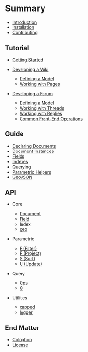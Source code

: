 # Summary

* [Introduction](README.md)
* [Installation](installation.md)
* [Contributing](contributing.md)

## Tutorial

* [Getting Started](tutorial/README.md)
* [Developing a Wiki](tutorial/wiki/README.md)
  * [Defining a Model](tutorial/wiki/model.md)
  * [Working with Pages](tutorial/wiki/page.md)

* [Developing a Forum](tutorial/forum/README.md)
  * [Defining a Model](tutorial/forum/model.md)
  * [Working with Threads](tutorial/forum/thread.md)
  * [Working with Replies](tutorial/forum/reply.md)
  * [Common Front-End Operations](tutorial/forum/front-end.md)

## Guide

* [Declaring Documents](guide/documents.md)
* [Document Instances](guide/document-instances.md)
* [Fields](guide/fields.md)
* [Indexes](guide/indexes.md)
* [Querying](guide/querying.md)
* [Parametric Helpers](guide/parametric.md)
* [GeoJSON](guide/geojson.md)

## API

* Core
  * [Document](api/document.md)
  * [Field](api/field.md)
  * [Index](api/index.md)
  * [geo](api/geo.md)

* Parametric
  * [F \(Filter\)](api/parametric/filter.md)
  * [P \(Project\)](api/parametric/project.md)
  * [S \(Sort\)](api/parametric/sort.md)
  * [U \(Update\)](api/parametric/update.md)

* Query
  * [Ops](api/query/ops.md)
  * [Q](api/query/query.md)

* Utilities
  * [capped](api/util/capped.md)
  * [logger](api/util/logger.md)

## End Matter

* [Colophon](colophon.md)
* [License](license.md)
